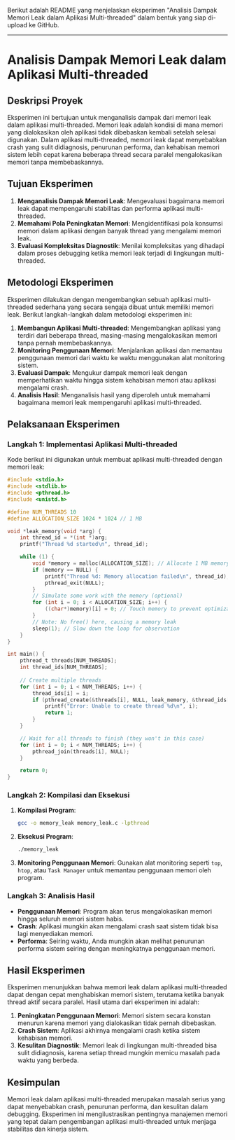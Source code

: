 Berikut adalah README yang menjelaskan eksperimen "Analisis Dampak Memori Leak dalam Aplikasi Multi-threaded" dalam bentuk yang siap di-upload ke GitHub.

---

# Analisis Dampak Memori Leak dalam Aplikasi Multi-threaded

## Deskripsi Proyek

Eksperimen ini bertujuan untuk menganalisis dampak dari memori leak dalam aplikasi multi-threaded. Memori leak adalah kondisi di mana memori yang dialokasikan oleh aplikasi tidak dibebaskan kembali setelah selesai digunakan. Dalam aplikasi multi-threaded, memori leak dapat menyebabkan crash yang sulit didiagnosis, penurunan performa, dan kehabisan memori sistem lebih cepat karena beberapa thread secara paralel mengalokasikan memori tanpa membebaskannya.

## Tujuan Eksperimen

1. **Menganalisis Dampak Memori Leak**: Mengevaluasi bagaimana memori leak dapat mempengaruhi stabilitas dan performa aplikasi multi-threaded.
2. **Memahami Pola Peningkatan Memori**: Mengidentifikasi pola konsumsi memori dalam aplikasi dengan banyak thread yang mengalami memori leak.
3. **Evaluasi Kompleksitas Diagnostik**: Menilai kompleksitas yang dihadapi dalam proses debugging ketika memori leak terjadi di lingkungan multi-threaded.

## Metodologi Eksperimen

Eksperimen dilakukan dengan mengembangkan sebuah aplikasi multi-threaded sederhana yang secara sengaja dibuat untuk memiliki memori leak. Berikut langkah-langkah dalam metodologi eksperimen ini:

1. **Membangun Aplikasi Multi-threaded**: Mengembangkan aplikasi yang terdiri dari beberapa thread, masing-masing mengalokasikan memori tanpa pernah membebaskannya.
2. **Monitoring Penggunaan Memori**: Menjalankan aplikasi dan memantau penggunaan memori dari waktu ke waktu menggunakan alat monitoring sistem.
3. **Evaluasi Dampak**: Mengukur dampak memori leak dengan memperhatikan waktu hingga sistem kehabisan memori atau aplikasi mengalami crash.
4. **Analisis Hasil**: Menganalisis hasil yang diperoleh untuk memahami bagaimana memori leak mempengaruhi aplikasi multi-threaded.

## Pelaksanaan Eksperimen

### Langkah 1: Implementasi Aplikasi Multi-threaded

Kode berikut ini digunakan untuk membuat aplikasi multi-threaded dengan memori leak:

```c
#include <stdio.h>
#include <stdlib.h>
#include <pthread.h>
#include <unistd.h>

#define NUM_THREADS 10
#define ALLOCATION_SIZE 1024 * 1024 // 1 MB

void *leak_memory(void *arg) {
    int thread_id = *(int *)arg;
    printf("Thread %d started\n", thread_id);

    while (1) {
        void *memory = malloc(ALLOCATION_SIZE); // Allocate 1 MB memory
        if (memory == NULL) {
            printf("Thread %d: Memory allocation failed\n", thread_id);
            pthread_exit(NULL);
        }
        // Simulate some work with the memory (optional)
        for (int i = 0; i < ALLOCATION_SIZE; i++) {
            ((char*)memory)[i] = 0; // Touch memory to prevent optimization
        }
        // Note: No free() here, causing a memory leak
        sleep(1); // Slow down the loop for observation
    }
}

int main() {
    pthread_t threads[NUM_THREADS];
    int thread_ids[NUM_THREADS];
    
    // Create multiple threads
    for (int i = 0; i < NUM_THREADS; i++) {
        thread_ids[i] = i;
        if (pthread_create(&threads[i], NULL, leak_memory, &thread_ids[i]) != 0) {
            printf("Error: Unable to create thread %d\n", i);
            return 1;
        }
    }

    // Wait for all threads to finish (they won't in this case)
    for (int i = 0; i < NUM_THREADS; i++) {
        pthread_join(threads[i], NULL);
    }

    return 0;
}
```

### Langkah 2: Kompilasi dan Eksekusi

1. **Kompilasi Program**:
   ```bash
   gcc -o memory_leak memory_leak.c -lpthread
   ```

2. **Eksekusi Program**:
   ```bash
   ./memory_leak
   ```

3. **Monitoring Penggunaan Memori**:
   Gunakan alat monitoring seperti `top`, `htop`, atau `Task Manager` untuk memantau penggunaan memori oleh program.

### Langkah 3: Analisis Hasil

- **Penggunaan Memori**: Program akan terus mengalokasikan memori hingga seluruh memori sistem habis.
- **Crash**: Aplikasi mungkin akan mengalami crash saat sistem tidak bisa lagi menyediakan memori.
- **Performa**: Seiring waktu, Anda mungkin akan melihat penurunan performa sistem seiring dengan meningkatnya penggunaan memori.

## Hasil Eksperimen

Eksperimen menunjukkan bahwa memori leak dalam aplikasi multi-threaded dapat dengan cepat menghabiskan memori sistem, terutama ketika banyak thread aktif secara paralel. Hasil utama dari eksperimen ini adalah:

1. **Peningkatan Penggunaan Memori**: Memori sistem secara konstan menurun karena memori yang dialokasikan tidak pernah dibebaskan.
2. **Crash Sistem**: Aplikasi akhirnya mengalami crash ketika sistem kehabisan memori.
3. **Kesulitan Diagnostik**: Memori leak di lingkungan multi-threaded bisa sulit didiagnosis, karena setiap thread mungkin memicu masalah pada waktu yang berbeda.

## Kesimpulan

Memori leak dalam aplikasi multi-threaded merupakan masalah serius yang dapat menyebabkan crash, penurunan performa, dan kesulitan dalam debugging. Eksperimen ini mengilustrasikan pentingnya manajemen memori yang tepat dalam pengembangan aplikasi multi-threaded untuk menjaga stabilitas dan kinerja sistem.
